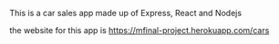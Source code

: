 
This is a car sales app made up of Express, React and Nodejs

the website for this app is https://mfinal-project.herokuapp.com/cars
